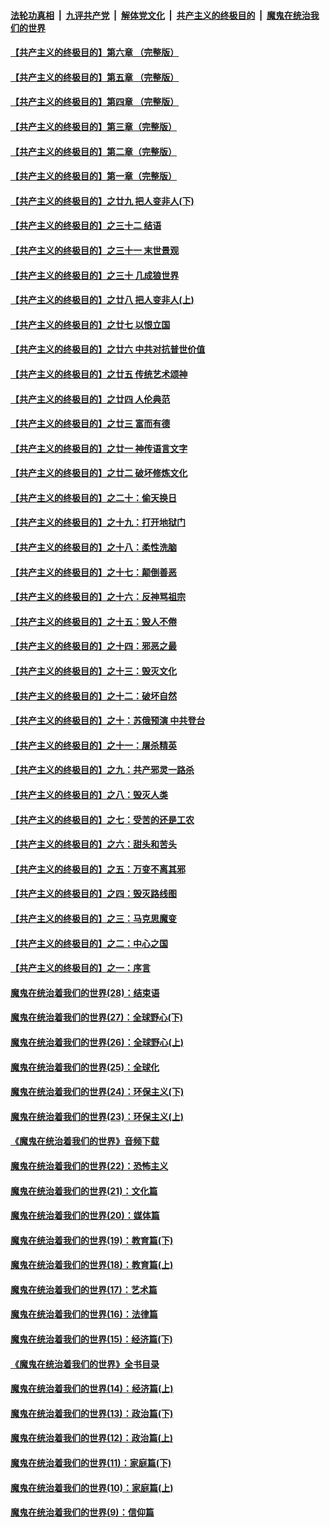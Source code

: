 ####  [法轮功真相](../../../../basic/blob/master/README.md?t=03071027) &nbsp;|&nbsp; [九评共产党](../../../../9ping.md/blob/master/README.md?t=03071027) &nbsp;|&nbsp; [解体党文化](../../../../jtdwh.md/blob/master/README.md?t=03071027)  &nbsp;|&nbsp; [共产主义的终极目的](../../../../gczydzjmd.md/blob/master/README.md?t=03071027) &nbsp;|&nbsp; [魔鬼在统治我们的世界](../../../../mgztzwmdsj.md/blob/master/README.md?t=03071027) 

#### [【共产主义的终极目的】第六章 （完整版）](../pages/nsc422/n11428913.md?t=03071027) 

#### [【共产主义的终极目的】第五章 （完整版）](../pages/nsc422/n11428912.md?t=03071027) 

#### [【共产主义的终极目的】第四章 （完整版）](../pages/nsc422/n11428907.md?t=03071027) 

#### [【共产主义的终极目的】第三章（完整版）](../pages/nsc422/n11428848.md?t=03071027) 

#### [【共产主义的终极目的】第二章（完整版）](../pages/nsc422/n11428831.md?t=03071027) 

#### [【共产主义的终极目的】第一章（完整版）](../pages/nsc422/n11417651.md?t=03071027) 

#### [【共产主义的终极目的】之廿九 把人变非人(下)](../pages/nsc422/n11344140.md?t=03071027) 

#### [【共产主义的终极目的】之三十二 结语](../pages/nsc422/n11360535.md?t=03071027) 

#### [【共产主义的终极目的】之三十一 末世景观](../pages/nsc422/n11351129.md?t=03071027) 

#### [【共产主义的终极目的】之三十 几成狼世界](../pages/nsc422/n11348280.md?t=03071027) 

#### [【共产主义的终极目的】之廿八 把人变非人(上)](../pages/nsc422/n11340492.md?t=03071027) 

#### [【共产主义的终极目的】之廿七 以恨立国](../pages/nsc422/n11336944.md?t=03071027) 

#### [【共产主义的终极目的】之廿六 中共对抗普世价值](../pages/nsc422/n11324785.md?t=03071027) 

#### [【共产主义的终极目的】之廿五 传统艺术颂神](../pages/nsc422/n11296396.md?t=03071027) 

#### [【共产主义的终极目的】之廿四 人伦典范](../pages/nsc422/n11296397.md?t=03071027) 

#### [【共产主义的终极目的】之廿三 富而有德](../pages/nsc422/n11283598.md?t=03071027) 

#### [【共产主义的终极目的】之廿一 神传语言文字](../pages/nsc422/n11263265.md?t=03071027) 

#### [【共产主义的终极目的】之廿二 破坏修炼文化](../pages/nsc422/n11245728.md?t=03071027) 

#### [【共产主义的终极目的】之二十：偷天换日](../pages/nsc422/n11238846.md?t=03071027) 

#### [【共产主义的终极目的】之十九：打开地狱门](../pages/nsc422/n11206376.md?t=03071027) 

#### [【共产主义的终极目的】之十八：柔性洗脑](../pages/nsc422/n11199994.md?t=03071027) 

#### [【共产主义的终极目的】之十七：颠倒善恶](../pages/nsc422/n11179782.md?t=03071027) 

#### [【共产主义的终极目的】之十六：反神骂祖宗](../pages/nsc422/n11166798.md?t=03071027) 

#### [【共产主义的终极目的】之十五：毁人不倦](../pages/nsc422/n11166792.md?t=03071027) 

#### [【共产主义的终极目的】之十四：邪恶之最](../pages/nsc422/n11150249.md?t=03071027) 

#### [【共产主义的终极目的】之十三：毁灭文化](../pages/nsc422/n11135227.md?t=03071027) 

#### [【共产主义的终极目的】之十二：破坏自然](../pages/nsc422/n11135214.md?t=03071027) 

#### [【共产主义的终极目的】之十：苏俄预演 中共登台](../pages/nsc422/n11118424.md?t=03071027) 

#### [【共产主义的终极目的】之十一：屠杀精英](../pages/nsc422/n11118442.md?t=03071027) 

#### [【共产主义的终极目的】之九：共产邪灵一路杀](../pages/nsc422/n11114139.md?t=03071027) 

#### [【共产主义的终极目的】之八：毁灭人类](../pages/nsc422/n11108503.md?t=03071027) 

#### [【共产主义的终极目的】之七：受苦的还是工农](../pages/nsc422/n11101809.md?t=03071027) 

#### [【共产主义的终极目的】之六：甜头和苦头](../pages/nsc422/n11096971.md?t=03071027) 

#### [【共产主义的终极目的】之五：万变不离其邪](../pages/nsc422/n11091285.md?t=03071027) 

#### [【共产主义的终极目的】之四：毁灭路线图](../pages/nsc422/n11086284.md?t=03071027) 

#### [【共产主义的终极目的】之三：马克思魔变](../pages/nsc422/n11061941.md?t=03071027) 

#### [【共产主义的终极目的】之二：中心之国](../pages/nsc422/n11047728.md?t=03071027) 

#### [【共产主义的终极目的】之一：序言](../pages/nsc422/n11086077.md?t=03071027) 

#### [魔鬼在统治着我们的世界(28)：结束语](../pages/nsc422/n10936246.md?t=03071027) 

#### [魔鬼在统治着我们的世界(27)：全球野心(下)](../pages/nsc422/n10928319.md?t=03071027) 

#### [魔鬼在统治着我们的世界(26)：全球野心(上)](../pages/nsc422/n10900318.md?t=03071027) 

#### [魔鬼在统治着我们的世界(25)：全球化](../pages/nsc422/n10788205.md?t=03071027) 

#### [魔鬼在统治着我们的世界(24)：环保主义(下)](../pages/nsc422/n10695307.md?t=03071027) 

#### [魔鬼在统治着我们的世界(23)：环保主义(上)](../pages/nsc422/n10688613.md?t=03071027) 

#### [《魔鬼在统治着我们的世界》音频下载](../pages/nsc422/n10635553.md?t=03071027) 

#### [魔鬼在统治着我们的世界(22)：恐怖主义](../pages/nsc422/n10614727.md?t=03071027) 

#### [魔鬼在统治着我们的世界(21)：文化篇](../pages/nsc422/n10597706.md?t=03071027) 

#### [魔鬼在统治着我们的世界(20)：媒体篇](../pages/nsc422/n10586579.md?t=03071027) 

#### [魔鬼在统治着我们的世界(19)：教育篇(下)](../pages/nsc422/n10564808.md?t=03071027) 

#### [魔鬼在统治着我们的世界(18)：教育篇(上)](../pages/nsc422/n10526970.md?t=03071027) 

#### [魔鬼在统治着我们的世界(17)：艺术篇](../pages/nsc422/n10499093.md?t=03071027) 

#### [魔鬼在统治着我们的世界(16)：法律篇](../pages/nsc422/n10485969.md?t=03071027) 

#### [魔鬼在统治着我们的世界(15)：经济篇(下)](../pages/nsc422/n10469975.md?t=03071027) 

#### [《魔鬼在统治着我们的世界》全书目录](../pages/nsc422/n10464261.md?t=03071027) 

#### [魔鬼在统治着我们的世界(14)：经济篇(上)](../pages/nsc422/n10457370.md?t=03071027) 

#### [魔鬼在统治着我们的世界(13)：政治篇(下)](../pages/nsc422/n10448270.md?t=03071027) 

#### [魔鬼在统治着我们的世界(12)：政治篇(上)](../pages/nsc422/n10444576.md?t=03071027) 

#### [魔鬼在统治着我们的世界(11)：家庭篇(下)](../pages/nsc422/n10440961.md?t=03071027) 

#### [魔鬼在统治着我们的世界(10)：家庭篇(上)](../pages/nsc422/n10435448.md?t=03071027) 

#### [魔鬼在统治着我们的世界(9)：信仰篇](../pages/nsc422/n10432159.md?t=03071027) 

